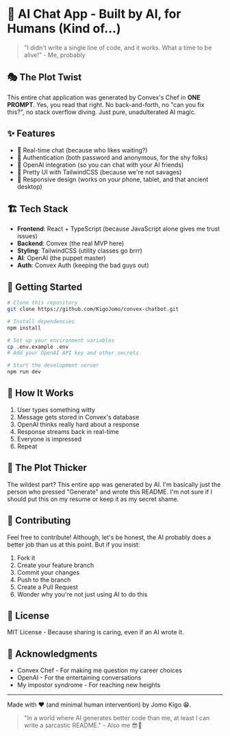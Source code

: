 # 🤖 AI Chat App - Built by AI, for Humans (Kind of...)

> "I didn't write a single line of code, and it works. What a time to be alive!" - Me, probably

## 🎭 The Plot Twist

This entire chat application was generated by Convex's Chef in **ONE PROMPT**. Yes, you read that right. No back-and-forth, no "can you fix this?", no stack overflow diving. Just pure, unadulterated AI magic. 

## ✨ Features

- 💬 Real-time chat (because who likes waiting?)
- 🔐 Authentication (both password and anonymous, for the shy folks)
- 🤖 OpenAI integration (so you can chat with your AI friends)
- 🎨 Pretty UI with TailwindCSS (because we're not savages)
- 📱 Responsive design (works on your phone, tablet, and that ancient desktop)

## 🏗️ Tech Stack

- **Frontend**: React + TypeScript (because JavaScript alone gives me trust issues)
- **Backend**: Convex (the real MVP here)
- **Styling**: TailwindCSS (utility classes go brrr)
- **AI**: OpenAI (the puppet master)
- **Auth**: Convex Auth (keeping the bad guys out)

## 🚀 Getting Started

```bash
# Clone this repository
git clone https://github.com/KigoJomo/convex-chatbot.git

# Install dependencies
npm install

# Set up your environment variables
cp .env.example .env
# Add your OpenAI API key and other secrets

# Start the development server
npm run dev
```

## 🤔 How It Works

1. User types something witty
2. Message gets stored in Convex's database
3. OpenAI thinks really hard about a response
4. Response streams back in real-time
5. Everyone is impressed
6. Repeat

## 🎯 The Plot Thicker

The wildest part? This entire app was generated by AI. I'm basically just the person who pressed "Generate" and wrote this README. I'm not sure if I should put this on my resume or keep it as my secret shame.

## 🤝 Contributing

Feel free to contribute! Although, let's be honest, the AI probably does a better job than us at this point. But if you insist:

1. Fork it
2. Create your feature branch
3. Commit your changes
4. Push to the branch
5. Create a Pull Request
6. Wonder why you're not just using AI to do this

## 📜 License

MIT License - Because sharing is caring, even if an AI wrote it.

## 🙏 Acknowledgments

- Convex Chef - For making me question my career choices
- OpenAI - For the entertaining conversations
- My impostor syndrome - For reaching new heights

---

Made with ❤️ (and minimal human intervention) by Jomo Kigo 😁.

> "In a world where AI generates better code than me, at least I can write a sarcastic README." - Also me 😎🤏
